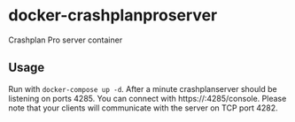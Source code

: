 # docker-crashplanproserver

Crashplan Pro server container

## Usage

Run with `docker-compose up -d`. After a minute crashplanserver should be listening on ports 4285. You can connect with https://<DOCKERIP>:4285/console.
Please note that your clients will communicate with the server on TCP port 4282.
